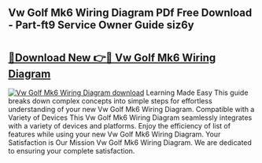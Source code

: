 ## Vw Golf Mk6 Wiring Diagram PDf Free Download - Part-ft9 Service Owner Guide siz6y

# <h2><a href="http://dfi9q87.blite.top/?on=Vw+Golf+Mk6+Wiring+Diagram">🔗Download New 👉🔴 Vw Golf Mk6 Wiring Diagram</a></h2>

[![Vw Golf Mk6 Wiring Diagram download](https://i.imgur.com/lujVjoI.png)](http://dfi9q87.blite.top/?on=Vw+Golf+Mk6+Wiring+Diagram)
Learning Made Easy This guide breaks down complex concepts into simple steps for effortless understanding of your new Vw Golf Mk6 Wiring Diagram. Compatible with a Variety of Devices This Vw Golf Mk6 Wiring Diagram seamlessly integrates with a variety of devices and platforms. Enjoy the efficiency of list of features while using your new Vw Golf Mk6 Wiring Diagram. Your Satisfaction is Our Mission Vw Golf Mk6 Wiring Diagram. We are dedicated to ensuring your complete satisfaction.
